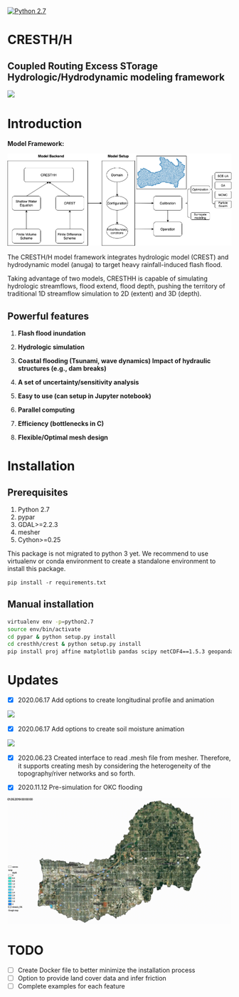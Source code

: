 [![Python 2.7](https://img.shields.io/badge/python-2.7-blue.svg)](https://www.python.org/downloads/release/python-275/)

# CRESTH/H

## Coupled Routing Excess STorage Hydrologic/Hydrodynamic modeling framework

<img src="img/myanimation.gif">

# Introduction

**Model Framework:**

<img src="img/CRESTHH.png">

The CRESTH/H model framework integrates hydrologic model (CREST) and hydrodynamic model (anuga) to target heavy rainfall-induced flash flood.

Taking advantage of two models, CRESTHH is capable of simulating hydrologic streamflows, flood extend, flood depth, pushing the territory of traditional 1D streamflow simulation to 2D (extent) and 3D (depth).

## Powerful features

1. __Flash flood inundation__

2. __Hydrologic simulation__

3. __Coastal flooding (Tsunami, wave dynamics)
Impact of hydraulic structures (e.g., dam breaks)__

4. __A set of uncertainty/sensitivity analysis__

5. __Easy to use (can setup in Jupyter notebook)__

6. __Parallel computing__

7. __Efficiency (bottlenecks in C)__

8. __Flexible/Optimal mesh design__

# Installation

## Prerequisites

1. Python 2.7
2. pypar
3. GDAL>=2.2.3
4. mesher
5. Cython>=0.25

This package is not migrated to python 3 yet. We recommend to use virtualenv or conda environment to create a standalone environment to install this package.

```
pip install -r requirements.txt
```
## Manual installation

```bash
virtualenv env -p=python2.7
source env/bin/activate
cd pypar & python setup.py install
cd cresthh/crest & python setup.py install
pip install proj affine matplotlib pandas scipy netCDF4==1.5.3 geopandas

```

# Updates

- [x] 2020.06.17 Add options to create longitudinal profile and animation

<img src="img/channel.gif">

- [x] 2020.06.17 Add options to create soil moisture animation

<img src="img/soilmoisture.gif">

- [x] 2020.06.23 Created interface to read .mesh file from mesher. Therefore, it supports creating mesh by considering the heterogeneity of the topography/river networks and so forth.

- [x] 2020.11.12 Pre-simulation for OKC flooding

<img src="img/OKC_flooding.gif">

# TODO

- [ ] Create Docker file to better minimize the installation process
- [ ] Option to provide land cover data and infer friction
- [ ] Complete examples for each feature
